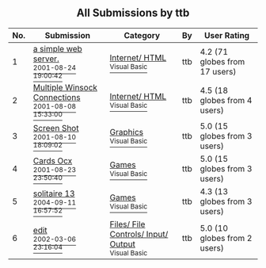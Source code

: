 ﻿<div align="center">

## All Submissions by ttb

</div>

No.  | Submission | Category | By   | User Rating
---- | ---------- | -------- | ---- | -----------
1 | [a simple web server\.<br /><sup>2001-08-24 19:00:42</sup>](https://github.com/Planet-Source-Code/ttb-a-simple-web-server__1-26621) | [Internet/ HTML<br /><sup>Visual Basic</sup>](../ByCategory/internet-html__1-34.md) | ttb | 4.2 (71 globes from 17 users)
2 | [Multiple Winsock Connections<br /><sup>2001-08-08 15:33:00</sup>](https://github.com/Planet-Source-Code/ttb-multiple-winsock-connections__1-26029) | [Internet/ HTML<br /><sup>Visual Basic</sup>](../ByCategory/internet-html__1-34.md) | ttb | 4.5 (18 globes from 4 users)
3 | [Screen Shot<br /><sup>2001-08-10 18:09:02</sup>](https://github.com/Planet-Source-Code/ttb-screen-shot__1-26034) | [Graphics<br /><sup>Visual Basic</sup>](../ByCategory/graphics__1-46.md) | ttb | 5.0 (15 globes from 3 users)
4 | [Cards Ocx<br /><sup>2001-08-23 23:50:40</sup>](https://github.com/Planet-Source-Code/ttb-cards-ocx__1-26597) | [Games<br /><sup>Visual Basic</sup>](../ByCategory/games__1-38.md) | ttb | 5.0 (15 globes from 3 users)
5 | [solitaire 13<br /><sup>2004-09-11 16:57:52</sup>](https://github.com/Planet-Source-Code/ttb-solitaire-13__1-56131) | [Games<br /><sup>Visual Basic</sup>](../ByCategory/games__1-38.md) | ttb | 4.3 (13 globes from 3 users)
6 | [edit<br /><sup>2002-03-06 23:16:04</sup>](https://github.com/Planet-Source-Code/ttb-edit__1-32420) | [Files/ File Controls/ Input/ Output<br /><sup>Visual Basic</sup>](../ByCategory/files-file-controls-input-output__1-3.md) | ttb | 5.0 (10 globes from 2 users)
